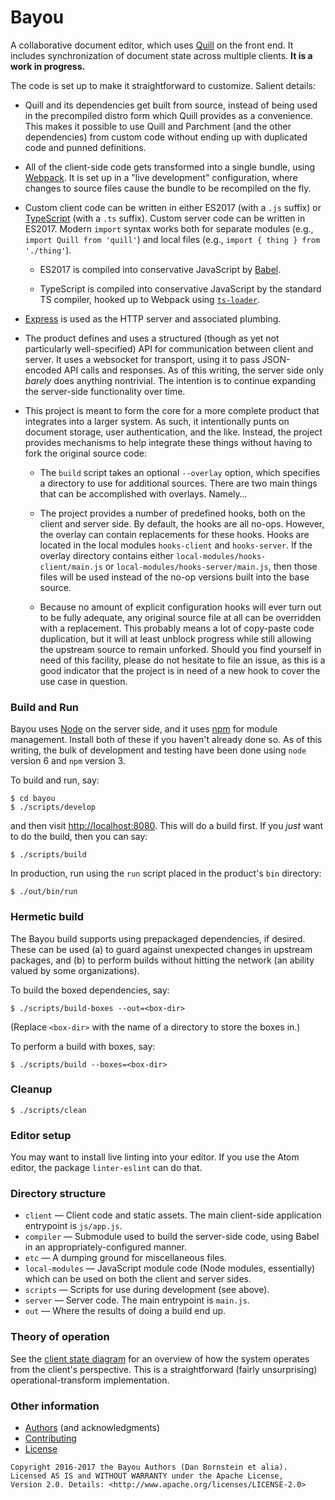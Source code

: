 Bayou
=====

A collaborative document editor, which uses [Quill](https://quilljs.com/) on
the front end. It includes synchronization of document state across multiple
clients. **It is a work in progress.**

The code is set up to make it straightforward to customize. Salient details:

* Quill and its dependencies get built from source, instead of being used in
  the precompiled distro form which Quill provides as a convenience. This makes
  it possible to use Quill and Parchment (and the other dependencies) from
  custom code without ending up with duplicated code and punned definitions.

* All of the client-side code gets transformed into a single bundle, using
  [Webpack](https://webpack.github.io/). It is set up in a "live development"
  configuration, where changes to source files cause the bundle to be recompiled
  on the fly.

* Custom client code can be written in either ES2017 (with a `.js` suffix) or
  [TypeScript](https://www.typescriptlang.org/) (with a `.ts` suffix). Custom
  server code can be written in ES2017. Modern `import` syntax works both for
  separate modules (e.g., `import Quill from 'quill'`) and local files (e.g.,
  `import { thing } from './thing'`).

  * ES2017 is compiled into conservative JavaScript by
    [Babel](https://babeljs.io/).

  * TypeScript is compiled into conservative JavaScript by the standard
    TS compiler, hooked up to Webpack using
    [`ts-loader`](https://www.npmjs.com/package/ts-loader).

* [Express](https://expressjs.com/) is used as the HTTP server and associated
  plumbing.

* The product defines and uses a structured (though as yet not particularly
  well-specified) API for communication between client and server. It uses a
  websocket for transport, using it to pass JSON-encoded API calls and
  responses. As of this writing, the server side only _barely_ does anything
  nontrivial. The intention is to continue expanding the server-side
  functionality over time.

* This project is meant to form the core for a more complete product that
  integrates into a larger system. As such, it intentionally punts on document
  storage, user authentication, and the like. Instead, the project provides
  mechanisms to help integrate these things without having to fork the original
  source code:

  * The `build` script takes an optional `--overlay` option, which specifies
    a directory to use for additional sources. There are two main things that
    can be accomplished with overlays. Namely…

  * The project provides a number of predefined hooks, both on the client and
    server side. By default, the hooks are all no-ops. However, the overlay can
    contain replacements for these hooks. Hooks are located in the local modules
    `hooks-client` and `hooks-server`. If the overlay directory contains either
    `local-modules/hooks-client/main.js` or
    `local-modules/hooks-server/main.js`, then those files will be used instead
    of the no-op versions built into the base source.

  * Because no amount of explicit configuration hooks will ever turn out to be
    fully adequate, any original source file at all can be overridden with a
    replacement. This probably means a lot of copy-paste code duplication, but
    it will at least unblock progress while still allowing the upstream source
    to remain unforked. Should you find yourself in need of this facility,
    please do not hesitate to file an issue, as this is a good indicator that
    the project is in need of a new hook to cover the use case in question.


### Build and Run

Bayou uses [Node](https://nodejs.org) on the server side, and it uses
[npm](https://npmjs,com) for module management. Install both of these if you
haven't already done so. As of this writing, the bulk of development and
testing have been done using `node` version 6 and `npm` version 3.

To build and run, say:

```
$ cd bayou
$ ./scripts/develop
```

and then visit <http://localhost:8080>. This will do a build first. If you
_just_ want to do the build, then you can say:

```
$ ./scripts/build
```

In production, run using the `run` script placed in the product's `bin`
directory:

```
$ ./out/bin/run
```

### Hermetic build

The Bayou build supports using prepackaged dependencies, if desired. These
can be used (a) to guard against unexpected changes in upstream packages, and
(b) to perform builds without hitting the network (an ability valued by some
organizations).

To build the boxed dependencies, say:

```
$ ./scripts/build-boxes --out=<box-dir>
```

(Replace `<box-dir>` with the name of a directory to store the boxes in.)

To perform a build with boxes, say:

```
$ ./scripts/build --boxes=<box-dir>
```

### Cleanup

```
$ ./scripts/clean
```

### Editor setup

You may want to install live linting into your editor. If you use the Atom
editor, the package `linter-eslint` can do that.

### Directory structure

* `client` &mdash; Client code and static assets. The main client-side
  application entrypoint is `js/app.js`.
* `compiler` &mdash; Submodule used to build the server-side code, using Babel
  in an appropriately-configured manner.
* `etc` &mdash; A dumping ground for miscellaneous files.
* `local-modules` &mdash; JavaScript module code (Node modules, essentially)
  which can be used on both the client and server sides.
* `scripts` &mdash; Scripts for use during development (see above).
* `server` &mdash; Server code. The main entrypoint is `main.js`.
* `out` &mdash; Where the results of doing a build end up.

### Theory of operation

See the [client state diagram](https://raw.githubusercontent.com/danfuzz/bayou-docs/master/client-states.png)
for an overview of how the system operates from the client's perspective. This
is a straightforward (fairly unsurprising) operational-transform implementation.

### Other information

* [Authors](AUTHORS.md) (and acknowledgments)
* [Contributing](CONTRIBUTING.md)
* [License](LICENSE.md)

```
Copyright 2016-2017 the Bayou Authors (Dan Bornstein et alia).
Licensed AS IS and WITHOUT WARRANTY under the Apache License,
Version 2.0. Details: <http://www.apache.org/licenses/LICENSE-2.0>
```
